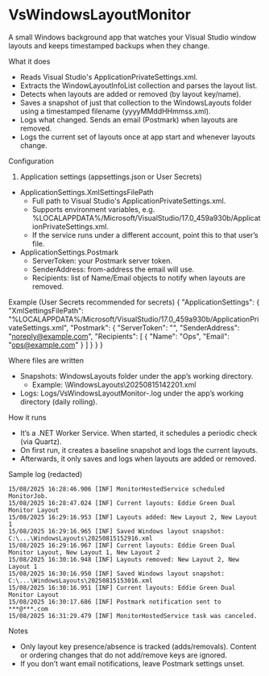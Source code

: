 # VsWindowsLayoutMonitor

A small Windows background app that watches your Visual Studio window layouts and keeps timestamped backups when they change.

What it does
- Reads Visual Studio's ApplicationPrivateSettings.xml.
- Extracts the WindowLayoutInfoList collection and parses the layout list.
- Detects when layouts are added or removed (by layout key/name).
- Saves a snapshot of just that collection to the WindowsLayouts folder using a timestamped filename (yyyyMMddHHmmss.xml).
- Logs what changed. Sends an email (Postmark) when layouts are removed.
- Logs the current set of layouts once at app start and whenever layouts change.

Configuration
1) Application settings (appsettings.json or User Secrets)
- ApplicationSettings.XmlSettingsFilePath
  - Full path to Visual Studio's ApplicationPrivateSettings.xml.
  - Supports environment variables, e.g. %LOCALAPPDATA%/Microsoft/VisualStudio/17.0_459a930b/ApplicationPrivateSettings.xml.
  - If the service runs under a different account, point this to that user’s file.
- ApplicationSettings.Postmark
  - ServerToken: your Postmark server token.
  - SenderAddress: from-address the email will use.
  - Recipients: list of Name/Email objects to notify when layouts are removed.

Example (User Secrets recommended for secrets)
{
  "ApplicationSettings": {
    "XmlSettingsFilePath": "%LOCALAPPDATA%/Microsoft/VisualStudio/17.0_459a930b/ApplicationPrivateSettings.xml",
    "Postmark": {
      "ServerToken": "<redacted>",
      "SenderAddress": "noreply@example.com",
      "Recipients": [ { "Name": "Ops", "Email": "ops@example.com" } ]
    }
  }
}

Where files are written
- Snapshots: WindowsLayouts folder under the app’s working directory.
  - Example: <app base>\WindowsLayouts\20250815142201.xml
- Logs: Logs/VsWindowsLayoutMonitor-<date>.log under the app’s working directory (daily rolling).

How it runs
- It’s a .NET Worker Service. When started, it schedules a periodic check (via Quartz).
- On first run, it creates a baseline snapshot and logs the current layouts.
- Afterwards, it only saves and logs when layouts are added or removed.

Sample log (redacted)
``` csv
15/08/2025 16:28:46.906 [INF] MonitorHostedService scheduled MonitorJob.
15/08/2025 16:28:47.024 [INF] Current layouts: Eddie Green Dual Monitor Layout
15/08/2025 16:29:16.953 [INF] Layouts added: New Layout 2, New Layout 1
15/08/2025 16:29:16.965 [INF] Saved Windows layout snapshot: C:\...\WindowsLayouts\20250815152916.xml
15/08/2025 16:29:16.967 [INF] Current layouts: Eddie Green Dual Monitor Layout, New Layout 1, New Layout 2
15/08/2025 16:30:16.948 [INF] Layouts removed: New Layout 2, New Layout 1
15/08/2025 16:30:16.950 [INF] Saved Windows layout snapshot: C:\...\WindowsLayouts\20250815153016.xml
15/08/2025 16:30:16.951 [INF] Current layouts: Eddie Green Dual Monitor Layout
15/08/2025 16:30:17.686 [INF] Postmark notification sent to ***@***.com
15/08/2025 16:31:29.479 [INF] MonitorHostedService task was canceled.
```

Notes
- Only layout key presence/absence is tracked (adds/removals). Content or ordering changes that do not add/remove keys are ignored.
- If you don’t want email notifications, leave Postmark settings unset.

